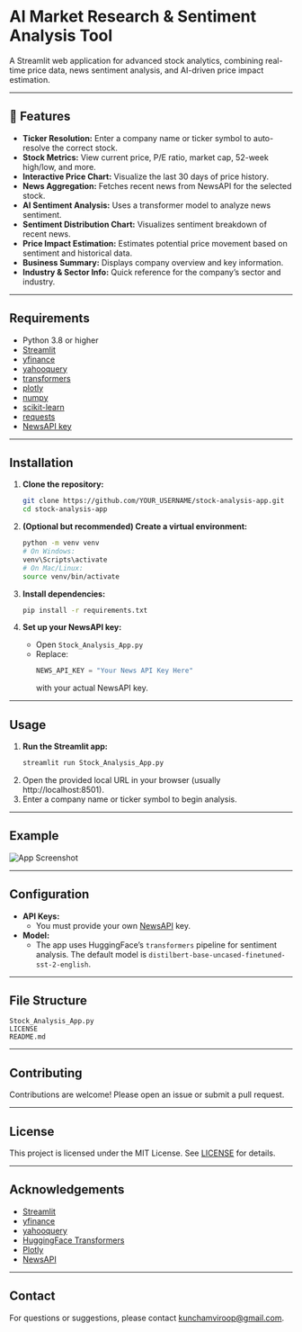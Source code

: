 # AI Market Research & Sentiment Analysis Tool

A Streamlit web application for advanced stock analytics, combining real-time price data, news sentiment analysis, and AI-driven price impact estimation.

---

## 🚀 Features

- **Ticker Resolution:** Enter a company name or ticker symbol to auto-resolve the correct stock.
- **Stock Metrics:** View current price, P/E ratio, market cap, 52-week high/low, and more.
- **Interactive Price Chart:** Visualize the last 30 days of price history.
- **News Aggregation:** Fetches recent news from NewsAPI for the selected stock.
- **AI Sentiment Analysis:** Uses a transformer model to analyze news sentiment.
- **Sentiment Distribution Chart:** Visualizes sentiment breakdown of recent news.
- **Price Impact Estimation:** Estimates potential price movement based on sentiment and historical data.
- **Business Summary:** Displays company overview and key information.
- **Industry & Sector Info:** Quick reference for the company’s sector and industry.

---

## Requirements

- Python 3.8 or higher
- [Streamlit](https://streamlit.io/)
- [yfinance](https://github.com/ranaroussi/yfinance)
- [yahooquery](https://github.com/dpguthrie/yahooquery)
- [transformers](https://huggingface.co/transformers/)
- [plotly](https://plotly.com/python/)
- [numpy](https://numpy.org/)
- [scikit-learn](https://scikit-learn.org/)
- [requests](https://docs.python-requests.org/)
- [NewsAPI key](https://newsapi.org/)

---

##  Installation

1. **Clone the repository:**
   ```bash
   git clone https://github.com/YOUR_USERNAME/stock-analysis-app.git
   cd stock-analysis-app
   ```

2. **(Optional but recommended) Create a virtual environment:**
   ```bash
   python -m venv venv
   # On Windows:
   venv\Scripts\activate
   # On Mac/Linux:
   source venv/bin/activate
   ```

3. **Install dependencies:**
   ```bash
   pip install -r requirements.txt
   ```

4. **Set up your NewsAPI key:**
   - Open `Stock_Analysis_App.py`
   - Replace:
     ```python
     NEWS_API_KEY = "Your News API Key Here"
     ```
     with your actual NewsAPI key.

---

## Usage

1. **Run the Streamlit app:**
   ```bash
   streamlit run Stock_Analysis_App.py
   ```
2. Open the provided local URL in your browser (usually http://localhost:8501).
3. Enter a company name or ticker symbol to begin analysis.

---

## Example

![App Screenshot](screenshot.png) <!-- Add a screenshot of your app here -->

---

## Configuration

- **API Keys:**  
  - You must provide your own [NewsAPI](https://newsapi.org/) key.
- **Model:**  
  - The app uses HuggingFace’s `transformers` pipeline for sentiment analysis. The default model is `distilbert-base-uncased-finetuned-sst-2-english`.

---

## File Structure

```
Stock_Analysis_App.py
LICENSE
README.md
```

---

## Contributing

Contributions are welcome! Please open an issue or submit a pull request.

---

## License

This project is licensed under the MIT License. See [LICENSE](LICENSE) for details.

---

## Acknowledgements

- [Streamlit](https://streamlit.io/)
- [yfinance](https://github.com/ranaroussi/yfinance)
- [yahooquery](https://github.com/dpguthrie/yahooquery)
- [HuggingFace Transformers](https://huggingface.co/transformers/)
- [Plotly](https://plotly.com/python/)
- [NewsAPI](https://newsapi.org/)

---

## Contact

For questions or suggestions, please contact [kunchamviroop@gmail.com](mailto:kunchamviroop@gmail.com).

